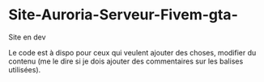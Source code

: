 # Site-Auroria-Serveur-Fivem-gta-
Site en dev

Le code est à dispo pour ceux qui veulent ajouter des choses, modifier du contenu (me le dire si je dois ajouter des 
commentaires sur les balises utilisées).
